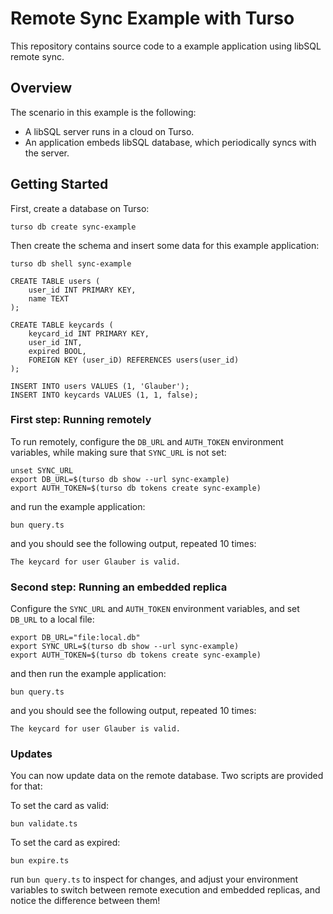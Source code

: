# Remote Sync Example with Turso

This repository contains source code to a example application using libSQL remote sync.

## Overview

The scenario in this example is the following:

* A libSQL server runs in a cloud on Turso.
* An application embeds libSQL database, which periodically syncs with the server.

## Getting Started

First, create a database on Turso:

```console
turso db create sync-example
```

Then create the schema and insert some data for this example application:

```console
turso db shell sync-example
```

```
CREATE TABLE users (
    user_id INT PRIMARY KEY,
    name TEXT
);

CREATE TABLE keycards (
    keycard_id INT PRIMARY KEY,
    user_id INT,
    expired BOOL,
    FOREIGN KEY (user_iD) REFERENCES users(user_id)
);

INSERT INTO users VALUES (1, 'Glauber');
INSERT INTO keycards VALUES (1, 1, false);
```

### First step: Running remotely

To run remotely, configure the `DB_URL` and `AUTH_TOKEN` environment variables, while making sure that `SYNC_URL` is not set:

```console
unset SYNC_URL
export DB_URL=$(turso db show --url sync-example)
export AUTH_TOKEN=$(turso db tokens create sync-example)
```

and run the example application:

```
bun query.ts
```

and you should see the following output, repeated 10 times:

```
The keycard for user Glauber is valid.
```


### Second step: Running an embedded replica

Configure the `SYNC_URL` and `AUTH_TOKEN` environment variables, and set `DB_URL` to a local file:

```console
export DB_URL="file:local.db"
export SYNC_URL=$(turso db show --url sync-example)
export AUTH_TOKEN=$(turso db tokens create sync-example)
```

and then run the example application:

```
bun query.ts
```

and you should see the following output, repeated 10 times:

```
The keycard for user Glauber is valid.
```

### Updates

You can now update data on the remote database. Two scripts are provided for that:

To set the card as valid:

```
bun validate.ts
```

To set the card as expired:

```
bun expire.ts
```

run `bun query.ts` to inspect for changes, and adjust your environment variables to switch
between remote execution and embedded replicas, and notice the difference between them!

